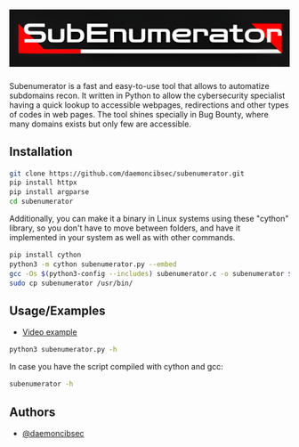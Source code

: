 <h1 align="center">
  <img src="https://github.com/daemoncibsec/subenumerator/blob/main/subenumerator-logo.png" alt="subenumerator" width="1000px">
  <br>
</h1>

Subenumerator is a fast and easy-to-use tool that allows to automatize subdomains recon. It written in Python to allow the cybersecurity specialist having a quick lookup to accessible webpages, redirections and other types of codes in web pages. The tool shines specially in Bug Bounty, where many domains exists but only few are accessible.

## Installation

```bash
git clone https://github.com/daemoncibsec/subenumerator.git
pip install httpx
pip install argparse
cd subenumerator
```

Additionally, you can make it a binary in Linux systems using these "cython" library, so you don't have to move between folders, and have it implemented in your system as well as with other commands.

```bash
pip install cython
python3 -m cython subenumerator.py --embed
gcc -Os $(python3-config --includes) subenumerator.c -o subenumerator $(python3-config --ldflags --embed)
sudo cp subenumerator /usr/bin/
```
## Usage/Examples

- [Video example](https://www.instagram.com/reel/DH9HUYUOoHo/?utm_source=ig_web_copy_link&igsh=MzRlODBiNWFlZA==)

```bash
python3 subenumerator.py -h
```

In case you have the script compiled with cython and gcc:

```bash
subenumerator -h
```
## Authors

- [@daemoncibsec](https://www.github.com/daemoncibsec)

